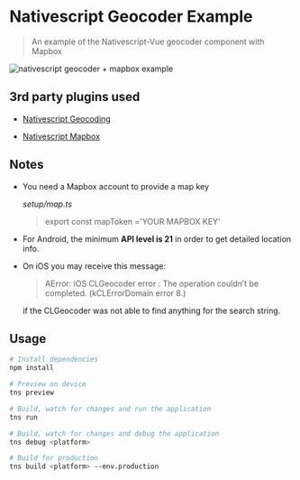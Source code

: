 # Nativescript Geocoder Example

> An example of the Nativescript-Vue geocoder component with Mapbox

![nativescript geocoder + mapbox example](/images/philly-magic-gardens.jpg "Philadelphia's Magic Gardens")

## 3rd party plugins used

- [Nativescript Geocoding](https://github.com/timdoege/nativescript-geocoding)

- [Nativescript Mapbox](https://github.com/Yermo/nativescript-mapbox)


## Notes

- You need a Mapbox account to provide a map key

  *setup/map.ts*
  >export const mapToken ='YOUR MAPBOX KEY'

- For Android, the minimum **API level is 21** in order to get detailed location info.

- On iOS you may receive this message:
  > AError: iOS CLGeocoder error : The operation couldn’t be completed. (kCLErrorDomain error 8.)

  if the CLGeocoder was not able to find anything for the search string.


## Usage

``` bash
# Install dependencies
npm install

# Preview on device
tns preview

# Build, watch for changes and run the application
tns run

# Build, watch for changes and debug the application
tns debug <platform>

# Build for production
tns build <platform> --env.production